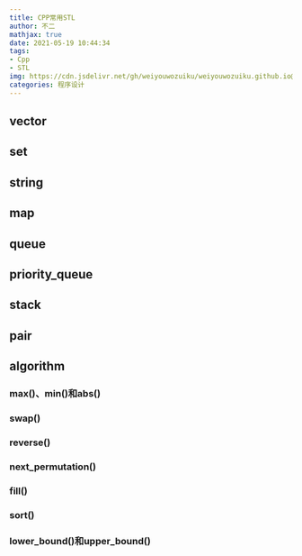 ```yaml
---
title: CPP常用STL
author: 不二
mathjax: true
date: 2021-05-19 10:44:34
tags:
- Cpp
- STL
img: https://cdn.jsdelivr.net/gh/weiyouwozuiku/weiyouwozuiku.github.io@src/source/_posts/PageImg/程序设计/cpp_stl.jpg
categories: 程序设计
---
```


## vector

###

## set

## string

## map

## queue

## priority_queue

## stack

## pair

## algorithm

### max()、min()和abs()

### swap()

### reverse()

### next_permutation()

### fill()

### sort()

### lower_bound()和upper_bound()



